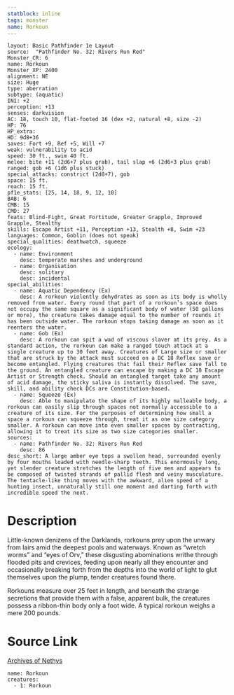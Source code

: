 ```yaml
---
statblock: inline
tags: monster
name: Rorkoun
---
```

```statblock
layout: Basic Pathfinder 1e Layout
source:  "Pathfinder No. 32: Rivers Run Red"
Monster_CR: 6
name: Rorkoun
Monster_XP: 2400
alignment: NE
size: Huge
type: aberration
subtype: (aquatic)
INI: +2
perception: +13
senses: darkvision
AC: 18, touch 10, flat-footed 16 (dex +2, natural +8, size -2)
HP: 76
HP_extra: 
HD: 9d8+36
saves: Fort +9, Ref +5, Will +7
weak: vulnerability to acid
speed: 30 ft., swim 40 ft.
melee: bite +11 (2d6+7 plus grab), tail slap +6 (2d6+3 plus grab)
ranged: gob +6 (1d6 plus stuck)
special_attacks: constrict (2d8+7), gob
space: 15 ft.
reach: 15 ft.
pf1e_stats: [25, 14, 18, 9, 12, 10]
BAB: 6
CMB: 15
CMD: 27
feats: Blind-Fight, Great Fortitude, Greater Grapple, Improved Grapple, Stealthy
skills: Escape Artist +11, Perception +13, Stealth +8, Swim +23
languages: Common, Goblin (does not speak)
special_qualities: deathwatch, squeeze
ecology:
  - name: Environment
    desc: temperate marshes and underground
  - name: Organisation
    desc: solitary
    desc: incidental
special_abilities:
  - name: Aquatic Dependency (Ex)
    desc: A rorkoun violently dehydrates as soon as its body is wholly removed from water. Every round that part of a rorkoun’s space does not occupy the same square as a significant body of water (50 gallons or more), the creature takes damage equal to the number of rounds it has been outside water. The rorkoun stops taking damage as soon as it reenters the water.
  - name: Gob (Ex)
    desc: A rorkoun can spit a wad of viscous slaver at its prey. As a standard action, the rorkoun can make a ranged touch attack at a single creature up to 30 feet away. Creatures of Large size or smaller that are struck by the attack must succeed on a DC 18 Reflex save or become entangled. Flying creatures that fail their Reflex save fall to the ground. An entangled creature can escape by making a DC 18 Escape Artist or Strength check. Should an entangled target take any amount of acid damage, the sticky saliva is instantly dissolved. The save, skill, and ability check DCs are Constitution-based.
  - name: Squeeze (Ex)
    desc: Able to manipulate the shape of its highly malleable body, a rorkoun can easily slip through spaces not normally accessible to a creature of its size. For the purposes of determining how small a space a rorkoun can squeeze through, treat it as one size category smaller. A rorkoun can move into even smaller spaces by contracting, allowing it to treat its size as two size categories smaller.
sources:
  - name: Pathfinder No. 32: Rivers Run Red
    desc: 86
desc_short: A large amber eye tops a swollen head, surrounded evenly by four mouths loaded with needle-sharp teeth. This enormously long, yet slender creature stretches the length of five men and appears to be composed of twisted strands of pallid flesh and veiny musculature. The tentacle-like thing moves with the awkward, alien speed of a hunting insect, unnaturally still one moment and darting forth with incredible speed the next.
```
# Description
Little-known denizens of the Darklands, rorkouns prey upon the unwary from lairs amid the deepest pools and waterways. Known as “wretch worms” and “eyes of Orv,” these disgusting abominations writhe through flooded pits and crevices, feeding upon nearly all they encounter and occasionally breaking forth from the depths into the world of light to glut themselves upon the plump, tender creatures found there.

Rorkouns measure over 25 feet in length, and beneath the strange secretions that provide them with a false, apparent bulk, the creatures possess a ribbon-thin body only a foot wide. A typical rorkoun weighs a mere 200 pounds.
# Source Link
[Archives of Nethys](https://aonprd.com/MonsterDisplay.aspx?ItemName=Rorkoun)
```encounter-table
name: Rorkoun
creatures:
  - 1: Rorkoun
```
